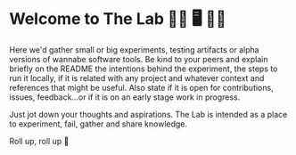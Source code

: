 # Welcome to The Lab 👩‍🔬 🖥️ 👨‍🔬

Here we'd gather small or big experiments, testing artifacts or alpha versions of wannabe software tools.
Be kind to your peers and explain briefly on the README the intentions behind the experiment, the steps to run it locally, if it is related with any project and whatever context and references that might be useful.
Also state if it is open for contributions, issues, feedback...or if it is on an early stage work in progress.

Just jot down your thoughts and aspirations. The Lab is intended as a place to experiment, fail, gather and share knowledge.

Roll up, roll up 🎪
